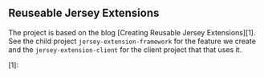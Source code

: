 Reuseable Jersey Extensions
----

The project is based on the blog [Creating Reusable Jersey Extensions][1]. See
the child project `jersey-extension-framework` for the feature we create and
the `jersey-extension-client` for the client project that that uses it.

[1]: 
